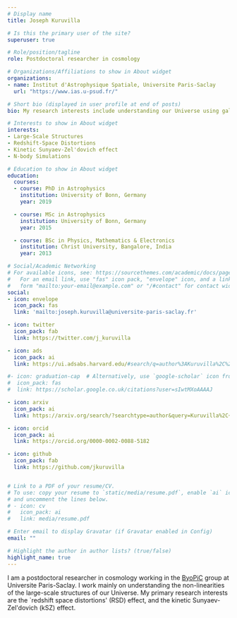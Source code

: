 ```yaml
---
# Display name
title: Joseph Kuruvilla

# Is this the primary user of the site?
superuser: true

# Role/position/tagline
role: Postdoctoral researcher in cosmology

# Organizations/Affiliations to show in About widget
organizations:
- name: Institut d'Astrophysique Spatiale, Universite Paris-Saclay
  url: "https://www.ias.u-psud.fr/"

# Short bio (displayed in user profile at end of posts)
bio: My research interests include understanding our Universe using galaxy clustering, and cosmic microwave background.

# Interests to show in About widget
interests:
- Large-Scale Structures
- Redshift-Space Distortions
- Kinetic Sunyaev-Zel'dovich effect
- N-body Simulations

# Education to show in About widget
education:
  courses:
  - course: PhD in Astrophysics
    institution: University of Bonn, Germany
    year: 2019

  - course: MSc in Astrophysics
    institution: University of Bonn, Germany
    year: 2015

  - course: BSc in Physics, Mathematics & Electronics
    institution: Christ University, Bangalore, India
    year: 2013

# Social/Academic Networking
# For available icons, see: https://sourcethemes.com/academic/docs/page-builder/#icons
#   For an email link, use "fas" icon pack, "envelope" icon, and a link in the
#   form "mailto:your-email@example.com" or "/#contact" for contact widget.
social:
- icon: envelope
  icon_pack: fas
  link: 'mailto:joseph.kuruvilla@universite-paris-saclay.fr'

- icon: twitter
  icon_pack: fab
  link: https://twitter.com/j_kuruvilla

- icon: ads
  icon_pack: ai
  link: https://ui.adsabs.harvard.edu/#search/q=author%3AKuruvilla%2C%20Joseph&sort=date%20desc%2C%20bibcode%20desc&p_=0

#- icon: graduation-cap  # Alternatively, use `google-scholar` icon from `ai` icon pack
#  icon_pack: fas
#  link: https://scholar.google.co.uk/citations?user=sIwtMXoAAAAJ

- icon: arxiv
  icon_pack: ai
  link: https://arxiv.org/search/?searchtype=author&query=Kuruvilla%2C+J

- icon: orcid
  icon_pack: ai
  link: https://orcid.org/0000-0002-0088-5182

- icon: github
  icon_pack: fab
  link: https://github.com/jkuruvilla


# Link to a PDF of your resume/CV.
# To use: copy your resume to `static/media/resume.pdf`, enable `ai` icons in `params.toml`, 
# and uncomment the lines below.
# - icon: cv
#   icon_pack: ai
#   link: media/resume.pdf

# Enter email to display Gravatar (if Gravatar enabled in Config)
email: ""

# Highlight the author in author lists? (true/false)
highlight_name: true
---
```


I am a postdoctoral researcher in cosmology working in the [ByoPiC](https://byopic.eu) group at Universite Paris-Saclay. I work mainly on understanding the non-linearities of the large-scale structures of our Universe. My primary research interests are the `redshift space distortions' (RSD) effect, and the kinetic Sunyaev-Zel'dovich (kSZ) effect.
